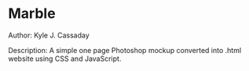 # Marble

Author:      Kyle J. Cassaday

Description: A simple one page Photoshop mockup converted into .html website using CSS and JavaScript.
